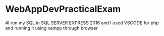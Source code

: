# WebAppDevPracticalExam
#I run my SQL in SQL SERVER EXPRESS 2016 and I used VSCODE for php and running it using xampp through browser
